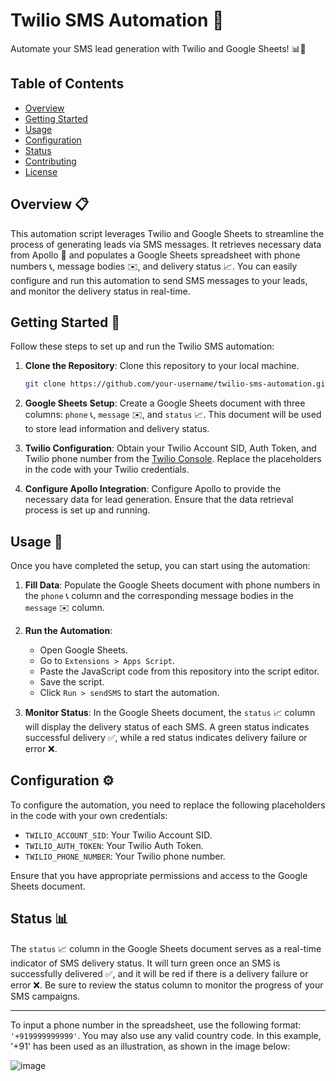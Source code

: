 # Twilio SMS Automation 🚀

Automate your SMS lead generation with Twilio and Google Sheets! 📊📱

## Table of Contents

- [Overview](#overview)
- [Getting Started](#getting-started)
- [Usage](#usage)
- [Configuration](#configuration)
- [Status](#status)
- [Contributing](#contributing)
- [License](#license)

## Overview 📋

This automation script leverages Twilio and Google Sheets to streamline the process of generating leads via SMS messages. It retrieves necessary data from Apollo 🚀 and populates a Google Sheets spreadsheet with phone numbers 📞, message bodies ✉️, and delivery status 📈. You can easily configure and run this automation to send SMS messages to your leads, and monitor the delivery status in real-time.

## Getting Started 🚀

Follow these steps to set up and run the Twilio SMS automation:

1. **Clone the Repository**: Clone this repository to your local machine. 

   ```bash
   git clone https://github.com/your-username/twilio-sms-automation.git
   ```

2. **Google Sheets Setup**: Create a Google Sheets document with three columns: `phone` 📞, `message` ✉️, and `status` 📈. This document will be used to store lead information and delivery status.

3. **Twilio Configuration**: Obtain your Twilio Account SID, Auth Token, and Twilio phone number from the [Twilio Console](https://www.twilio.com/console). Replace the placeholders in the code with your Twilio credentials.

4. **Configure Apollo Integration**: Configure Apollo to provide the necessary data for lead generation. Ensure that the data retrieval process is set up and running.

## Usage 🚀

Once you have completed the setup, you can start using the automation:

1. **Fill Data**: Populate the Google Sheets document with phone numbers in the `phone` 📞 column and the corresponding message bodies in the `message` ✉️ column.

2. **Run the Automation**:

   - Open Google Sheets.
   - Go to `Extensions > Apps Script`.
   - Paste the JavaScript code from this repository into the script editor.
   - Save the script.
   - Click `Run > sendSMS` to start the automation.

3. **Monitor Status**: In the Google Sheets document, the `status` 📈 column will display the delivery status of each SMS. A green status indicates successful delivery ✅, while a red status indicates delivery failure or error ❌.

## Configuration ⚙️

To configure the automation, you need to replace the following placeholders in the code with your own credentials:

- `TWILIO_ACCOUNT_SID`: Your Twilio Account SID.
- `TWILIO_AUTH_TOKEN`: Your Twilio Auth Token.
- `TWILIO_PHONE_NUMBER`: Your Twilio phone number.

Ensure that you have appropriate permissions and access to the Google Sheets document.

## Status 📊

The `status` 📈 column in the Google Sheets document serves as a real-time indicator of SMS delivery status. It will turn green once an SMS is successfully delivered ✅, and it will be red if there is a delivery failure or error ❌. Be sure to review the status column to monitor the progress of your SMS campaigns.

---
To input a phone number in the spreadsheet, use the following format: `'+919999999999'`. You may also use any valid country code. In this example, '+91' has been used as an illustration, as shown in the image below:

![image](https://github.com/CyberWarrior743/Twilio_SendBulkSMS_Automation/assets/80274814/f878a6d2-d09b-40fc-8a3f-0551702bd15c)

